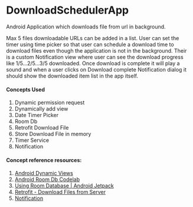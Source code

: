 # DownloadSchedulerApp
Android Application which downloads file from url in background.

Max 5 files downloadable URLs can be added in a list. User can set the timer using time picker so that user can schedule a download time to download files even though the application is not in the background. 
Their is a custom Notification view where user can see the download progress like  1/5...2/5...3/5 downloaded. Once download is complete it will play a sound and when a user clicks on Download complete Notification dialog it should show the downloaded item list in the app itself.

#### Concepts Used
1. Dynamic permission request
2. Dynamically add view
3. Date Timer Picker
4. Room Db
5. Retrofit Download File
6. Store Download File in memory
7. Timer Service
8. Notification

#### Concept reference resources:
1. [Android Dynamic Views](https://www.youtube.com/watch?v=EJrmgJT2NnI)
2. [Android Room Db Codelab](https://codelabs.developers.google.com/codelabs/android-room-with-a-view)
3. [Using Room Database | Android Jetpack](https://medium.com/mindorks/using-room-database-android-jetpack-675a89a0e942)
4. [Retrofit - Download Files from Server](https://futurestud.io/tutorials/retrofit-2-how-to-download-files-from-server)
5. [Notification](https://developer.android.com/guide/topics/ui/notifiers/notifications)
